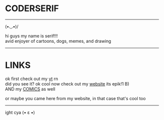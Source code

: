 <h1>CODERSERIF</h1>
<hr>

(•◡•)/ 

hi guys my name is serif!!!
<br>
avid enjoyer of cartoons, dogs, memes, and drawing

<hr>
<h1>LINKS</h1>

ok first check out my <a href="https://youtube.com/serifanimates">yt</a> rn
<br>
did you see it? ok cool now check out my <a href="https://coderserif.github.io">website</a> its epik!1 B)
<br>
AND my <a href="https://coderserif.github.io/misc/comix?comix=0">COMICS</a> as well

or maybe you came here from my website, in that case that's cool too
<hr>

ight cya (• ε •)
